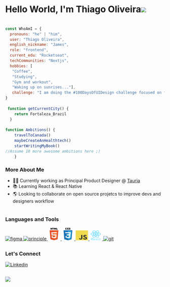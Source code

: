 <h1> Hello World, I'm Thiago Oliveira<img src="https://media2.giphy.com/media/iQ163W1eQ2tsqWbP5U/giphy.gif?cid=790b7611a2d499464e384ee2e0f4f5e337b88515c6af72d1&rid=giphy.gif&ct=s" width="50"> </h1>

```javascript
 
const WhoAmI = {
  pronouns: "he" | "him",
  user: "Thiago Oliveira",
  english_nickname: "James",
  role: "frontend",
  current_edu: "Rocketseat",
  techCommunities: "Nextjs",
  hobbies: [
   "Coffee",
   "Studying",
   "Gym and workout",
   "Waking up on sunrises..."],
   challenge: "I am doing the #100DaysOfUIDesign challenge focused on front-end"
}
	
 function getCurrentCity() {
	return Fortaleza_Brazil
  }
	
function Ambitions() {
	travelToCanada()
	maybeCreateAnHealthtech()
	startWritingMyBook()
//Assume 10 more awesome ambitions here ;)
	} 
 ```
 <h3 align="left">More About Me</h3>
 
 
 - 🧑‍💻 Currently working as Principal Product Designer @ <a href="https://www.tauria.com">Tauria</a>
 - 📚 Learning React & React Native
 - 🌎 Looking to collaborate on open source projetcs to improve devs and designers workflow
 
 #
 
<h3 align="left">Languages and Tools</h3>
<a href="https://www.figma.com/" target="_blank"> <img src="https://www.vectorlogo.zone/logos/figma/figma-icon.svg" alt="figma" width="32" height="32"/> </a>
<a href="https://principleformac.com/" target="_blank"> <img src="https://cdn.worldvectorlogo.com/logos/principle-app-2.svg" alt="principle" width="40" height="30"/> </a>
<a href="https://www.w3.org/html/" target="_blank"> <img src="https://raw.githubusercontent.com/devicons/devicon/master/icons/html5/html5-original-wordmark.svg" alt="html5" width="40" height="40"/> </a> 
<a href="https://www.w3schools.com/css/" target="_blank"> <img src="https://raw.githubusercontent.com/devicons/devicon/master/icons/css3/css3-original-wordmark.svg" alt="css3" width="40" height="40"/> </a>
<a href="https://developer.mozilla.org/en-US/docs/Web/JavaScript" target="_blank"> <img src="https://raw.githubusercontent.com/devicons/devicon/master/icons/javascript/javascript-original.svg" alt="javascript" width="40" height="32"/> </a>	
<a href="https://reactjs.org/" target="_blank"> <img src="https://raw.githubusercontent.com/devicons/devicon/master/icons/react/react-original-wordmark.svg" alt="react" width="40" height="32"/> </a>
<a href="https://git-scm.com/" target="_blank"> <img src="https://www.vectorlogo.zone/logos/git-scm/git-scm-icon.svg" alt="git" width="40" height="32"/> </a>

##
<h3 align="left">Let's Connect</h3>

[![Linkedin](https://img.shields.io/badge/LinkedIn-0077B5?style=for-the-badge&logo=linkedin&logoColor=white)](https://www.linkedin.com/in/thiagomoz/)

##
![](https://komarev.com/ghpvc/?username=your-github-thiagomoz&color=ff0043&style=flat&label=visitors)
